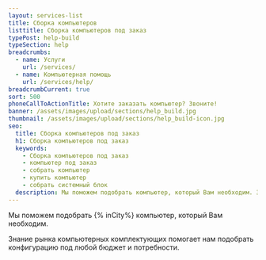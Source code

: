 ```yaml
---
layout: services-list
title: Сборка компьютеров
listtitle: Сборка компьютеров под заказ
typePost: help-build
typeSection: help
breadcrumbs:
  - name: Услуги
    url: /services/
  - name: Компьютерная помощь
    url: /services/help/
breadcrumbCurrent: true
sort: 500
phoneCallToActionTitle: Хотите заказать компьютер? Звоните!
banner: /assets/images/upload/sections/help_build.jpg
thumbnail: /assets/images/upload/sections/help_build-icon.jpg
seo:
  title: Сборка компьютеров под заказ
  h1: Сборка компьютеров под заказ
  keywords: 
    - Сборка компьютеров под заказ
    - компьютер под заказ
    - собрать компьютер
    - купить компьютер
    - собрать системный блок
  description: Мы поможем подобрать компьютер, который Вам необходим. Знание рынка компьютерных комплектующих помогает нам подобрать конфигурацию под любой бюджет и потребности.
---
```

Мы поможем подобрать {% inCity%} компьютер, который Вам необходим. 

Знание рынка компьютерных комплектующих помогает нам подобрать конфигурацию под любой бюджет и потребности.